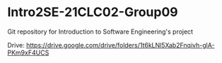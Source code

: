 # Intro2SE-21CLC02-Group09

Git repository for Introduction to Software Engineering's project

Drive: https://drive.google.com/drive/folders/1t6kLNl5Xab2Fnqivh-glA-PKm9xF4UCS
